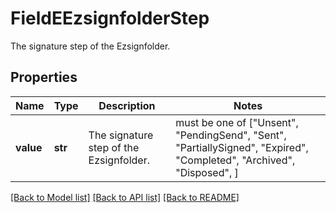 # FieldEEzsignfolderStep

The signature step of the Ezsignfolder.

## Properties
Name | Type | Description | Notes
------------ | ------------- | ------------- | -------------
**value** | **str** | The signature step of the Ezsignfolder. |  must be one of ["Unsent", "PendingSend", "Sent", "PartiallySigned", "Expired", "Completed", "Archived", "Disposed", ]

[[Back to Model list]](../README.md#documentation-for-models) [[Back to API list]](../README.md#documentation-for-api-endpoints) [[Back to README]](../README.md)


